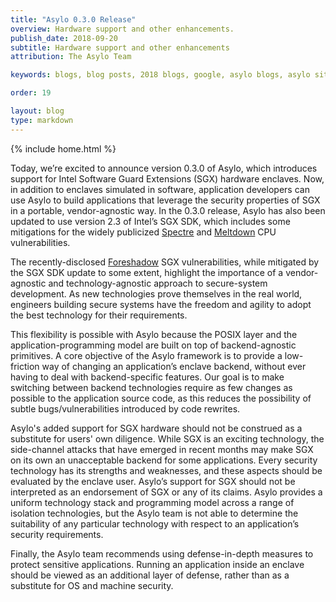 ```yaml
---
title: "Asylo 0.3.0 Release"
overview: Hardware support and other enhancements.
publish_date: 2018-09-20
subtitle: Hardware support and other enhancements
attribution: The Asylo Team

keywords: blogs, blog posts, 2018 blogs, google, asylo blogs, asylo site posts, asylo posts

order: 19

layout: blog
type: markdown
---
```

{% include home.html %}


Today, we’re excited to announce version 0.3.0 of Asylo, which introduces
support for Intel Software Guard Extensions (SGX) hardware enclaves. Now, in
addition to enclaves simulated in software, application developers can use Asylo
to build applications that leverage the security properties of SGX in a
portable, vendor-agnostic way. In the 0.3.0 release, Asylo has also been updated
to use version 2.3 of Intel’s SGX SDK, which includes some mitigations for the
widely publicized
[Spectre](https://en.wikipedia.org/wiki/Spectre_%28security_vulnerability%29)
and
[Meltdown](https://en.wikipedia.org/wiki/Meltdown_%28security_vulnerability%29) CPU vulnerabilities.

The recently-disclosed [Foreshadow](https://foreshadowattack.eu/) SGX
vulnerabilities, while mitigated by the SGX SDK update to some extent, highlight
the importance of a vendor-agnostic and technology-agnostic approach to
secure-system development. As new technologies prove themselves in the real
world, engineers building secure systems have the freedom and agility to adopt
the best technology for their requirements.

This flexibility is possible with Asylo because the POSIX layer and the
application-programming model are built on top of backend-agnostic primitives. A
core objective of the Asylo framework is to provide a low-friction way of
changing an application’s enclave backend, without ever having to deal with
backend-specific features. Our goal is to make switching between backend
technologies require as few changes as possible to the application source code,
as this reduces the possibility of subtle bugs/vulnerabilities introduced by
code rewrites.

Asylo's added support for SGX hardware should not be construed as a substitute
for users' own diligence. While SGX is an exciting technology, the side-channel
attacks that have emerged in recent months may make SGX on its own an
unacceptable backend for some applications. Every security technology has its
strengths and weaknesses, and these aspects should be evaluated by the enclave
user. Asylo’s support for SGX should not be interpreted as an endorsement of SGX
or any of its claims. Asylo provides a uniform technology stack and programming
model across a range of isolation technologies, but the Asylo team is not able
to determine the suitability of any particular technology with respect to an
application’s security requirements.

Finally, the Asylo team recommends using defense-in-depth measures to protect
sensitive applications. Running an application inside an enclave should be
viewed as an additional layer of defense, rather than as a substitute for OS and
machine security.
